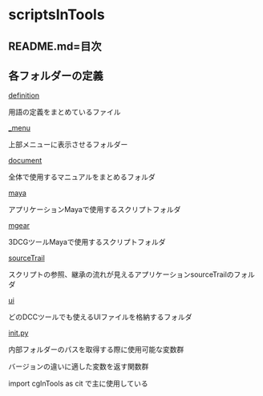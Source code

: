 # scriptsInTools

## README.md=目次 

## 各フォルダーの定義

[definition](/document/definition.md)

用語の定義をまとめているファイル

[_menu](/_menu/README.md)

上部メニューに表示させるフォルダー

[document](/document/README.md)

全体で使用するマニュアルをまとめるフォルダ

[maya](/maya/README.md)

アプリケーションMayaで使用するスクリプトフォルダ

[mgear](/mgear/README.md)

3DCGツールMayaで使用するスクリプトフォルダ

[sourceTrail](/sourceTrail/README.md)

スクリプトの参照、継承の流れが見えるアプリケーションsourceTrailのフォルダ

[ui](/ui/README.md)

どのDCCツールでも使えるUIファイルを格納するフォルダ

[init.py](/documents/init.md)

内部フォルダーのパスを取得する際に使用可能な変数群

バージョンの違いに適した変数を返す関数群

import cgInTools as cit で主に使用している